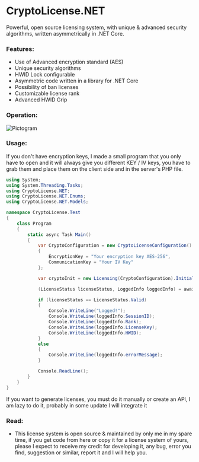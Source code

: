 # CryptoLicense.NET
Powerful, open source licensing system, with unique &amp; advanced security algorithms, written asymmetrically in .NET Core.

### Features:
- Use of Advanced encryption standard (AES)
- Unique security algorithms
- HWID Lock configurable 
- Asymmetric code written in a library for .NET Core
- Possibility of ban licenses
- Customizable license rank
- Advanced HWID Grip

### Operation:
![Pictogram](https://i.imgur.com/MYyUn49.png)

### Usage:

If you don't have encryption keys, I made a small program that you only have to open and it will always give you different KEY / IV keys, you have to grab them and place them on the client side and in the server's PHP file.

```csharp
using System;
using System.Threading.Tasks;
using CryptoLicense.NET;
using CryptoLicense.NET.Enums;
using CryptoLicense.NET.Models;

namespace CryptoLicense.Test
{
    class Program
    {
        static async Task Main()
        {
            var CryptoConfiguration = new CryptoLicenseConfiguration()
            {
                EncryptionKey = "Your encryption key AES-256",
                CommunicationKey = "Your IV Key"
            };

            var cryptoInit = new Licensing(CryptoConfiguration).Initialize();

            (LicenseStatus licenseStatus, LoggedInfo loggedInfo) = await cryptoInit.validateLicense("test");

            if (licenseStatus == LicenseStatus.Valid)
            {
                Console.WriteLine("Logged!");
                Console.WriteLine(loggedInfo.SessionID);
                Console.WriteLine(loggedInfo.Rank);
                Console.WriteLine(loggedInfo.LicenseKey);
                Console.WriteLine(loggedInfo.HWID);
            }
            else
            {
                Console.WriteLine(loggedInfo.errorMessage);
            }      

            Console.ReadLine();
        }
    }
}
```

If you want to generate licenses, you must do it manually or create an API, I am lazy to do it, probably in some update I will integrate it

### Read:

- This license system is open source & maintained by only me in my spare time, if you get code from here or copy it for a license system of yours, please I expect to receive my credit for developing it, any bug, error you find, suggestion or similar, report it and I will help you.
